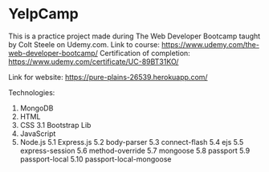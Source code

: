 # YelpCamp
This is a practice project made during The Web Developer Bootcamp taught by Colt Steele on Udemy.com.
Link to course: https://www.udemy.com/the-web-developer-bootcamp/
Certification of completion: https://www.udemy.com/certificate/UC-89BT31KO/

Link for website: https://pure-plains-26539.herokuapp.com/

Technologies:
1. MongoDB
2. HTML
3. CSS
  3.1 Bootstrap Lib
4. JavaScript
5. Node.js
  5.1 Express.js
  5.2 body-parser
  5.3 connect-flash
  5.4 ejs
  5.5 express-session
  5.6 method-override
  5.7 mongoose
  5.8 passport
  5.9 passport-local
  5.10 passport-local-mongoose
